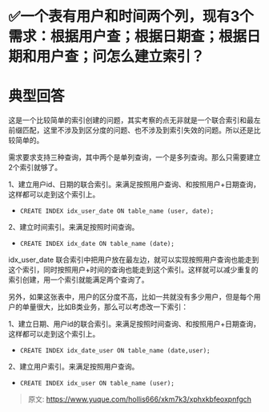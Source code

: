 # ✅一个表有用户和时间两个列，现有3个需求：根据用户查；根据日期查；根据日期和用户查；问怎么建立索引？

# 典型回答


这是一个比较简单的索引创建的问题，其实考察的点无非就是一个联合索引和最左前缀匹配，这里不涉及到区分度的问题、也不涉及到索引失效的问题。所以还是比较简单的。



需求要求支持三种查询，其中两个是单列查询，一个是多列查询。那么只需要建立2个索引就够了。



1、建立用户id、日期的联合索引。来满足按照用户查询、和按照用户+日期查询，这样都可以走到这个索引上。

+ `CREATE INDEX idx_user_date ON table_name (user, date);`

2、建立时间索引。来满足按照时间查询。

+ `CREATE INDEX idx_date ON table_name (date);`



idx_user_date 联合索引中把用户放在最左边，就可以实现按照用户查询也能走到这个索引，同时按照用户+时间的查询也能走到这个索引。这样就可以减少重复的索引创建，用一个索引就能满足两个查询了。



另外，如果这张表中，用户的区分度不高，比如一共就没有多少用户，但是每个用户的单量很大，比如B类业务，那么可以考虑改一下索引：



1、建立日期、用户id的联合索引。来满足按照时间查询、和按照用户+日期查询，这样都可以走到这个索引上。

+ `CREATE INDEX idx_date_user ON table_name (date,user);`

2、建立用户索引。来满足按照用户查询。

+ `CREATE INDEX idx_user ON table_name (user);`



> 原文: <https://www.yuque.com/hollis666/xkm7k3/xphxkbfeoxpnfgch>